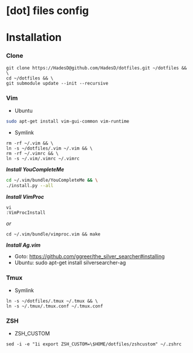 # [dot] files config

# Installation

### Clone

```
git clone https://HadesD@github.com/HadesD/dotfiles.git ~/dotfiles && \
cd ~/dotfiles && \
git submodule update --init --recursive
```

### Vim

- Ubuntu

```bash
sudo apt-get install vim-gui-common vim-runtime
```

- Symlink
```
rm -rf ~/.vim && \
ln -s ~/dotfiles/.vim ~/.vim && \
rm -rf ~/.vimrc && \
ln -s ~/.vim/.vimrc ~/.vimrc
```

_**Install YouCompleteMe**_
```bash
cd ~/.vim/bundle/YouCompleteMe && \
./install.py --all
```

_**Install VimProc**_
```
vi
:VimProcInstall
```
_or_
```
cd ~/.vim/bundle/vimproc.vim && make
```

_**Install Ag.vim**_

- Goto: https://github.com/ggreer/the_silver_searcher#installing
- Ubuntu: sudo apt-get install silversearcher-ag

### Tmux

- Symlink

```
ln -s ~/dotfiles/.tmux ~/.tmux && \
ln -s ~/.tmux/.tmux.conf ~/.tmux.conf
```

### ZSH

- ZSH_CUSTOM

```
sed -i -e "1i export ZSH_CUSTOM=\$HOME/dotfiles/zshcustom" ~/.zshrc
```
